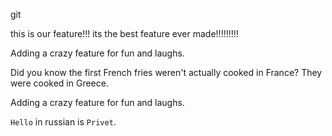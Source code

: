 git 

this is our feature!!! its the best feature ever made!!!!!!!!!

Adding a crazy feature for fun and laughs.

Did you know the first French fries weren't actually cooked in France? They were cooked in Greece.


Adding a crazy feature for fun and laughs.


`Hello` in russian is `Privet`.

